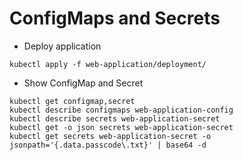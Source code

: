 # ConfigMaps and Secrets

* Deploy application

```shell
kubectl apply -f web-application/deployment/
```

* Show ConfigMap and Secret

```shell
kubectl get configmap,secret
kubectl describe configmaps web-application-config
kubectl describe secrets web-application-secret
kubectl get -o json secrets web-application-secret
kubectl get secrets web-application-secret -o jsonpath='{.data.passcode\.txt}' | base64 -d
```
